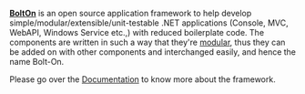 [**BoltOn**](https://github.com/gokulm/BoltOn) is an open source application framework to help develop simple/modular/extensible/unit-testable .NET applications (Console, MVC, WebAPI, Windows Service etc.,) with reduced boilerplate code. The components are written in such a way that they're [modular](https://en.wikipedia.org/wiki/Modular_programming), thus they can be added on with other components and interchanged easily, and hence the name Bolt-On. 

Please go over the [Documentation](https://gokulm.github.io/BoltOn/) to know more about the framework.

